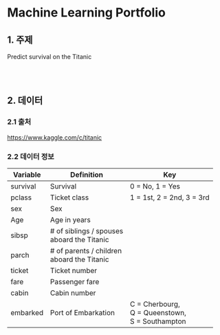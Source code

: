 # **Machine Learning Portfolio**

## 1. 주제
Predict survival on the Titanic

<br>
<br>

## 2. 데이터
### 2.1 출처
https://www.kaggle.com/c/titanic

### 2.2 데이터 정보
|Variable|Definition|Key|
|---------------|---------------|---------------|
|survival|Survival|0 = No, 1 = Yes|
|pclass|Ticket class|1 = 1st, 2 = 2nd, 3 = 3rd|
|sex|Sex||
|Age|Age in years||
|sibsp|# of siblings / spouses<br>aboard the Titanic||
|parch|# of parents / children<br>aboard the Titanic||
|ticket|Ticket number||
|fare|Passenger fare||
|cabin|Cabin number||
|embarked|Port of Embarkation|C = Cherbourg,<br>Q = Queenstown,<br>S = Southampton|
